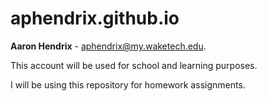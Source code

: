 # aphendrix.github.io
**Aaron Hendrix** - aphendrix@my.waketech.edu.

This account will be used for school and learning purposes.

I will be using this repository for homework assignments.
